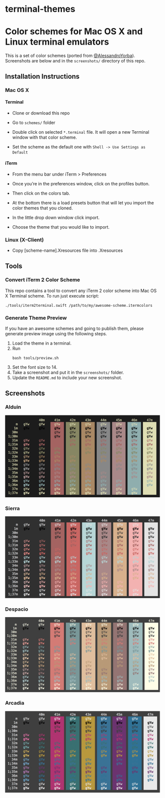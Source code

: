 # terminal-themes

# Color schemes for Mac OS X and Linux terminal emulators

This is a set of color schemes  (ported from [@AlessandroYorba][1]). 
Screenshots are below and in the `screenshots/` directory of this repo.

[1]: https://github.com/AlessandroYorba

## Installation Instructions

### Mac OS X

#### Terminal

- Clone or download this repo

- Go to `schemes/` folder

- Double click on selected `*.terminal` file. It will open a new Terminal window with that
  color scheme.

- Set the scheme as the default one with `Shell -> Use Settings as Default`

#### iTerm
- From the menu bar under iTerm > Preferences

- Once you’re in the preferences window, click on the profiles button.

- Then click on the colors tab.

- At the bottom there is a load presets button that will let you import the color themes that you cloned.

- In the little drop down window click import.

- Choose the theme that you would like to import.

### Linux (X-Client)

- Copy [scheme-name].Xresources file into .Xresources

## Tools

### Convert iTerm 2 Color Scheme

This repo contains a tool to convert any iTerm 2 color scheme into Mac OS X
Terminal scheme. To run just execute script:

```
./tools/iterm2terminal.swift /path/to/my/awesome-scheme.itermcolors
```

### Generate Theme Preview

If you have an awesome schemes and going to publish them, please generate
preview image using the following steps.

1. Load the theme in a terminal.
2. Run
   ```
   bash tools/preview.sh
   ```
3. Set the font size to 14.
4. Take a screenshot and put it in the `screenshots/` folder.
5. Update the `README.md` to include your new screenshot.


## Screenshots

### Alduin 

![Screenshot](screenshots/alduin.png)

### Sierra

![Screenshot](screenshots/sierra.png)

### Despacio

![Screenshot](screenshots/despacio.png)

### Arcadia

![Screenshot](screenshots/arcadia.png)
